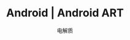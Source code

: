 ---
layout: post
title: Android | Android ART
description: JVM
author: 电解质
tag:
- android
- elementary/vm
published : false 
---